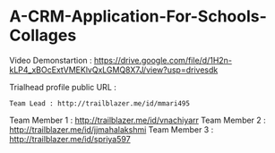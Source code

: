 # A-CRM-Application-For-Schools-Collages

Video Demonstartion : https://drive.google.com/file/d/1H2n-kLP4_xBOcExtVMEKlvQxLGMQ8X7J/view?usp=drivesdk

Trialhead profile public URL :

    Team Lead : http://trailblazer.me/id/mmari495
Team Member 1 : http://trailblazer.me/id/vnachiyarr
Team Member 2 : http://trailblazer.me/id/jjmahalakshmi
Team Member 3 : http://trailblazer.me/id/spriya597
